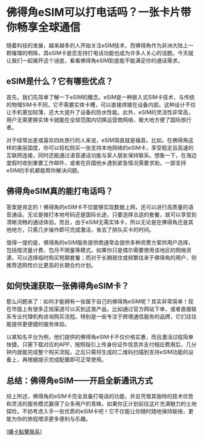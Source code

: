 # 佛得角eSIM可以打电话吗？一张卡片带你畅享全球通信

随着科技的发展，越来越多的人开始关注eSIM技术，而佛得角作为非洲大陆上一颗璀璨的明珠，其eSIM卡是否支持打电话功能也成为许多人关心的话题。今天就让我们一起揭开这个谜底，看看佛得角eSIM到底能不能满足你的通话需求。

## eSIM是什么？它有哪些优点？

首先，我们先简单了解一下eSIM的概念。eSIM是一种嵌入式SIM卡技术，与传统的物理SIM卡不同，它不需要实体卡槽，可以直接焊接在设备内部。这种设计不仅让手机更加轻薄，还大大提升了设备的防水性能。此外，eSIM的灵活性非常高，用户无需更换实体卡就能在全球范围内切换运营商网络，极大地方便了国际旅行者。

对于经常出差或喜欢四处旅行的人来说，eSIM简直就是福音。比如，在佛得角这样的美丽国度，你可以轻松购买一张支持本地网络的eSIM卡，享受稳定且高速的互联网连接，同时还能通过语音通话功能与家人朋友保持联系。想象一下，在海边度假时收到重要工作邮件，或者在异国他乡遇到紧急情况需要求助，一部支持eSIM的手机都能帮你解决问题。

## 佛得角eSIM真的能打电话吗？

答案是肯定的！佛得角的eSIM卡不仅能够实现数据上网，还可以进行高质量的语音通话。无论是拨打本地号码还是国际长途，只要选择合适的套餐，就可以享受到清晰流畅的通话体验。而且，由于eSIM无需实体卡，所以无论是在佛得角还是其他地方，只需几步操作即可完成激活，省去了排队买卡的时间。

值得一提的是，佛得角的eSIM服务提供商通常会提供多种资费方案供用户选择，包括按流量计费、包月不限量等模式。如果你只是偶尔需要使用该地区的网络资源，可以选择临时购买短期套餐；而对于长期居住或频繁往来于佛得角的用户，则推荐选购性价比更高的长期合约计划。

## 如何快速获取一张佛得角eSIM卡？

那么问题来了：如何才能拥有一张属于自己的佛得角eSIM呢？其实非常简单！现在市面上有很多正规渠道可以买到这类产品，比如通过官方网站下单，或者直接联系专业代理机构咨询购买流程。特别是一些专注于跨境通信服务的品牌，它们往往能提供更便捷的服务体验。

以某知名平台为例，他们提供的佛得角eSIM卡不仅价格实惠，而且激活过程简单快捷。只需下载对应的APP，按照指引上传身份证件信息并支付相应费用后，几分钟内就能完成整个购买流程。之后只需将生成的二维码扫描到支持eSIM功能的设备上，再根据提示完成配置即可正常使用。

## 总结：佛得角eSIM——开启全新通讯方式

综上所述，佛得角的eSIM卡完全具备打电话的功能，并且凭借其独特的技术优势和灵活的服务模式赢得了众多用户的青睐。如果你正计划前往这片充满魅力的土地探险，不妨考虑入手一张优质的eSIM卡吧！它不仅能让你随时随地保持联络，更能为你的旅程增添更多便利与乐趣。

[[購卡點擊聯系](https://t.me/s/esim1088)]